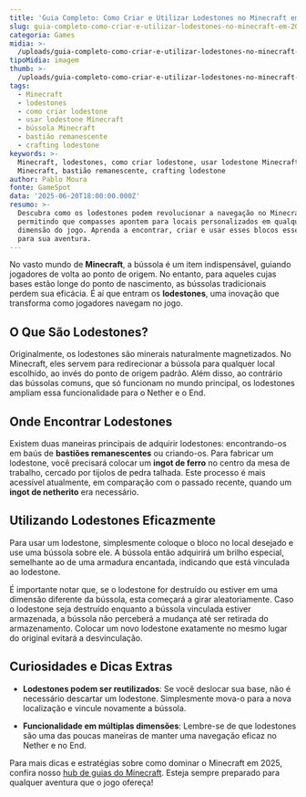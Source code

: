 ```yaml
---
title: 'Guia Completo: Como Criar e Utilizar Lodestones no Minecraft em 2025'
slug: guia-completo-como-criar-e-utilizar-lodestones-no-minecraft-em-2025
categoria: Games
midia: >-
  /uploads/guia-completo-como-criar-e-utilizar-lodestones-no-minecraft-em-2025-thumb.jpg
tipoMidia: imagem
thumb: >-
  /uploads/guia-completo-como-criar-e-utilizar-lodestones-no-minecraft-em-2025-thumb.jpg
tags:
  - Minecraft
  - lodestones
  - como criar lodestone
  - usar lodestone Minecraft
  - bússola Minecraft
  - bastião remanescente
  - crafting lodestone
keywords: >-
  Minecraft, lodestones, como criar lodestone, usar lodestone Minecraft, bússola
  Minecraft, bastião remanescente, crafting lodestone
author: Pablo Moura
fonte: GameSpot
data: '2025-06-20T18:00:00.000Z'
resumo: >-
  Descubra como os lodestones podem revolucionar a navegação no Minecraft,
  permitindo que compasses apontem para locais personalizados em qualquer
  dimensão do jogo. Aprenda a encontrar, criar e usar esses blocos essenciais
  para sua aventura.
---
```


No vasto mundo de **Minecraft**, a bússola é um item indispensável, guiando jogadores de volta ao ponto de origem. No entanto, para aqueles cujas bases estão longe do ponto de nascimento, as bússolas tradicionais perdem sua eficácia. É aí que entram os **lodestones**, uma inovação que transforma como jogadores navegam no jogo.

## O Que São Lodestones?

Originalmente, os lodestones são minerais naturalmente magnetizados. No Minecraft, eles servem para redirecionar a bússola para qualquer local escolhido, ao invés do ponto de origem padrão. Além disso, ao contrário das bússolas comuns, que só funcionam no mundo principal, os lodestones ampliam essa funcionalidade para o Nether e o End.

## Onde Encontrar Lodestones

Existem duas maneiras principais de adquirir lodestones: encontrando-os em baús de **bastiões remanescentes** ou criando-os. Para fabricar um lodestone, você precisará colocar um **ingot de ferro** no centro da mesa de trabalho, cercado por tijolos de pedra talhada. Este processo é mais acessível atualmente, em comparação com o passado recente, quando um **ingot de netherito** era necessário.

## Utilizando Lodestones Eficazmente

Para usar um lodestone, simplesmente coloque o bloco no local desejado e use uma bússola sobre ele. A bússola então adquirirá um brilho especial, semelhante ao de uma armadura encantada, indicando que está vinculada ao lodestone.

É importante notar que, se o lodestone for destruído ou estiver em uma dimensão diferente da bússola, esta começará a girar aleatoriamente. Caso o lodestone seja destruído enquanto a bússola vinculada estiver armazenada, a bússola não perceberá a mudança até ser retirada do armazenamento. Colocar um novo lodestone exatamente no mesmo lugar do original evitará a desvinculação.

## Curiosidades e Dicas Extras

- **Lodestones podem ser reutilizados**: Se você deslocar sua base, não é necessário descartar um lodestone. Simplesmente mova-o para a nova localização e vincule novamente a bússola.

- **Funcionalidade em múltiplas dimensões**: Lembre-se de que lodestones são uma das poucas maneiras de manter uma navegação eficaz no Nether e no End.

Para mais dicas e estratégias sobre como dominar o Minecraft em 2025, confira nosso [hub de guias do Minecraft](https://www.gamespot.com/articles/minecraft-guides-hub/1100-6526408/). Esteja sempre preparado para qualquer aventura que o jogo ofereça!

